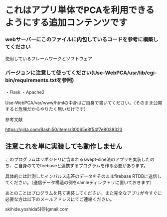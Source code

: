 # これはアプリ単体でPCAを利用できるようにする追加コンテンツです
### webサーバーにこのファイルに内包しているコードを参考に構築してください

使用しているフレームワークとソフトウェア

### バージョンに注意して使ってください(Use-WebPCA/usr/lib/cgi-bin/requirements.txtを参照)

・Flask
・Apache2

Use-WebPCA/var/www/htmlの中身はご自身で書いてください。（そのまま公開すると危険だからやりたく無いだけです）

参考文献

https://qiita.com/Bashi50/items/30065e8f54f7e8038323

## 注意これを単に実装しても動作しません

このプログラムはリポジトリに含まれるswept-sine法のアプリを実装したのち、ご自身のてでfirebaseと連携するプログラムを作る必要があります。

具体的には計測したインパルス応答のデータをそのままfirebase RTDBに送信してください。（送信データ構造の例をsamleディレクトリに置いておきます）

あとのことはプログラムを見て実装してください。また完全なアプリが今すぐに必要な方は以下のメールアドレスにてご連絡ください。

akihide.yoshida5[@]gmail.com
